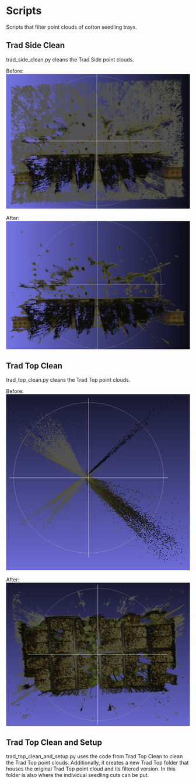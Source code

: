 # Scripts
Scripts that filter point clouds of cotton seedling trays.

## Trad Side Clean
trad_side_clean.py cleans the Trad Side point clouds.

Before:
![Top View](images/side_before.png)

After:
![Top View](images/side_after.png)

## Trad Top Clean
trad_top_clean.py cleans the Trad Top point clouds.

Before:
![Top View](images/top_before.png)

After:
![Top View](images/top_after.png)

## Trad Top Clean and Setup
trad_top_clean_and_setup.py uses the code from Trad Top Clean to clean the Trad Top point clouds. Additionally, it creates a new Trad Top folder that houses the original Trad Top point cloud and its filtered version. In this folder is also where the individual seedling cuts can be put.